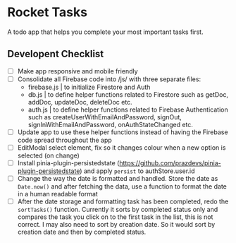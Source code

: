 # Rocket Tasks

A todo app that helps you complete your most important tasks first.

## Developent Checklist

- [ ] Make app responsive and mobile friendly
- [ ] Consolidate all Firebase code into /js/ with three separate files:
  - firebase.js | to initialize Firestore and Auth
  - db.js | to define helper functions related to Firestore such as getDoc, addDoc, updateDoc, deleteDoc etc.
  - auth.js | to define helper functions related to Firebase Authentication such as createUserWithEmailAndPassword, signOut, signInWithEmailAndPassword, onAuthStateChanged etc.
- [ ] Update app to use these helper functions instead of having the Firebase code spread throughout the app
- [ ] EditModal select element, fix so it changes colour when a new option is selected (on change)
- [ ] Install pinia-plugin-persistedstate (https://github.com/prazdevs/pinia-plugin-persistedstate) and apply `persist` to authStore.user.id
- [ ] Change the way the date is formatted and handled. Store the date as `Date.now()` and after fetching the data, use a function to format the date in a human readable format
- [ ] After the date storage and formatting task has been completed, redo the `sortTasks()` function. Currently it sorts by completed status only and compares the task you click on to the first task in the list, this is not correct. I may also need to sort by creation date. So it would sort by creation date and then by completed status.